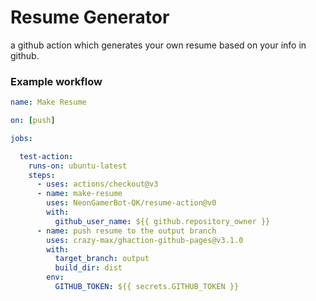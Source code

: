 # Resume Generator

a github action which generates your own resume based on your info in github.

### Example workflow
```yml
name: Make Resume

on: [push]

jobs:

  test-action:
    runs-on: ubuntu-latest
    steps:
      - uses: actions/checkout@v3
      - name: make-resume
        uses: NeonGamerBot-QK/resume-action@v0
        with:
          github_user_name: ${{ github.repository_owner }}
      - name: push resume to the output branch
        uses: crazy-max/ghaction-github-pages@v3.1.0
        with:
          target_branch: output
          build_dir: dist
        env:
          GITHUB_TOKEN: ${{ secrets.GITHUB_TOKEN }}
```